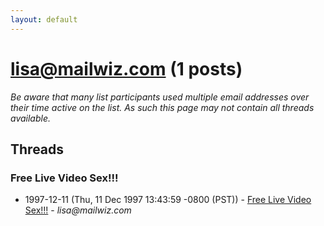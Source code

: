 ```yaml
---
layout: default
---
```


# lisa@mailwiz.com (1 posts)

_Be aware that many list participants used multiple email addresses over their time active on the list. As such this page may not contain all threads available._

## Threads

### Free Live Video Sex!!!
+ 1997-12-11 (Thu, 11 Dec 1997 13:43:59 -0800 (PST)) - [Free Live Video Sex!!!](/archive/1997/12/c054b05bfa6ab93a1cec7ddfa274163b7d4487031c404f3531ead494026dc81a) - _lisa@mailwiz.com_

